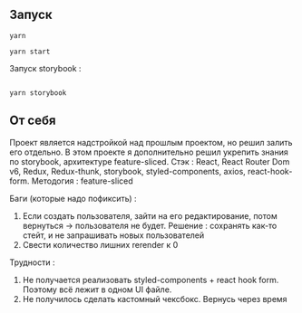 ## Запуск

```
yarn

yarn start

```

Запуск storybook :

```

yarn storybook

```

## От себя

Проект является надстройкой над прошлым проектом, но решил залить его отдельно.
В этом проекте я дополнительно решил укрепить знания по storybook, архитектуре feature-sliced.
Стэк : React, React Router Dom v6, Redux, Redux-thunk, storybook, styled-components, axios, react-hook-form. Методогия : feature-sliced

Баги (которые надо пофиксить) :

1. Если создать пользователя, зайти на его редактирование, потом вернуться -> пользователя не будет. Решение : сохранять как-то стейт, и не запрашивать новых пользователей
2. Свести количество лишних rerender к 0

Трудности :

1. Не получается реализовать styled-components + react hook form. Поэтому всё лежит в одном UI файле.
2. Не получилось сделать кастомный чексбокс. Вернусь через время
